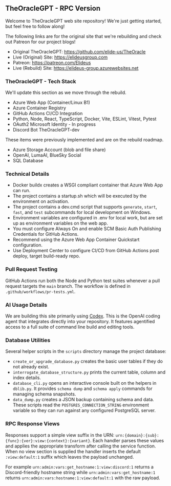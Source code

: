 ## TheOracleGPT - RPC Version
Welcome to TheOracleGPT web site repository! We're just getting started, but feel free to follow along!

The following links are for the original site that we're rebuilding and check out Patreon for our project blogs!
* Original TheOracleGPT: https://github.com/elide-us/TheOracle
* Live (Original) Site: https://elideusgroup.com
* Patreon: https://patreon.com/Elideus
* Live (Rebuild) Site: https://elideus-group.azurewebsites.net

### TheOracleGPT - Tech Stack
We'll update this section as we move through the rebuild.
- Azure Web App (Container/Linux B1)
- Azure Container Registry
- GitHub Actions CI/CD Integration
- Python, Node, React, TypeScript, Docker, Vite, ESLint, Vitest, Pytest
- OAuth2 Microsoft Identity - In progress
- Discord Bot TheOracleGPT-dev

These items were previously implemented and are on the rebuild roadmap.
- Azure Storage Account (blob and file share)
- OpenAI, LumaAI, BlueSky Social
- SQL Database

### Technical Details
- Docker buildx creates a WSGI compliant container that Azure Web App can run.
- The project contains a startup.sh which will be executed by the environment on activation.
- The project contains a dev.cmd script that supports `generate`, `start`, `fast`, and `test` subcommands for local development on Windows.
- Environment variables are configured in .env for local work, but are set up as environment variables on the web app.
- You must configure Always On and enable SCM Basic Auth Publishing Credentials for GitHub Actions.
- Recommend using the Azure Web App Container Quickstart configuration.
- Use Deployment Center to configure CI/CD from GitHub Actions post deploy, target build-ready repo.

### Pull Request Testing
GitHub Actions run both the Node and Python test suites whenever a pull request targets the `main` branch. The workflow is defined in `.github/workflows/pr-tests.yml`.

### AI Usage Details
We are building this site primarily using [Codex](https://chatgpt.com/codex). This is the OpenAI coding agent that integrates directly into your repository. It features agentified access to a full suite of command line build and editing tools.

### Database Utilities
Several helper scripts in the `scripts` directory manage the project database:
- `create_or_upgrade_database.py` creates the basic user tables if they do not already exist.
- `interrogate_database_structure.py` prints the current table, column and index details.
- `database_cli.py` opens an interactive console built on the helpers in `dblib.py`. It provides `schema dump` and `schema apply` commands for managing schema snapshots.
- `data_dump.py` creates a JSON backup containing schema and data.
These scripts read the `POSTGRES_CONNECTION_STRING` environment variable so they can run against any configured PostgreSQL server.

### RPC Response Views
Responses support a simple view suffix in the URN:
`urn:{domain}:{sub}:{func}:{ver}:view:{context}:{variant}`. Each handler
parses these values and applies the appropriate transform after calling the
service function. When no view section is supplied the handler inserts the
default `:view:default:1` suffix which leaves the payload unchanged.

For example `urn:admin:vars:get_hostname:1:view:discord:1` returns a
Discord-friendly hostname string while `urn:admin:vars:get_hostname:1`
returns `urn:admin:vars:hostname:1:view:default:1` with the raw payload.
